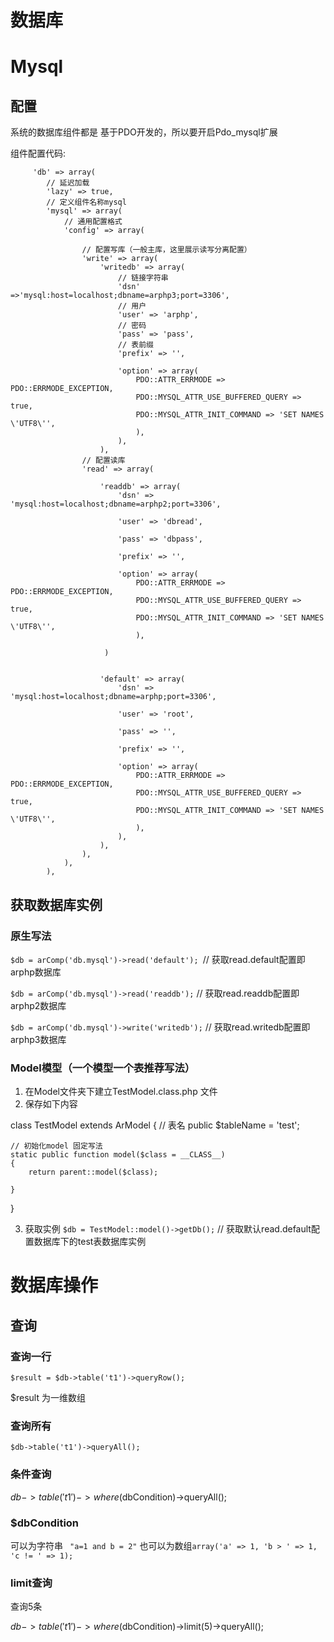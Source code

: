 # 数据库


# Mysql


## 配置


系统的数据库组件都是 基于PDO开发的，所以要开启Pdo_mysql扩展



组件配置代码:


         'db' => array(
            // 延迟加载
            'lazy' => true,
            // 定义组件名称mysql
            'mysql' => array(
                // 通用配置格式
                'config' => array(
                
                    // 配置写库（一般主库，这里展示读写分离配置）
                    'write' => array(
                        'writedb' => array(
                            // 链接字符串
                            'dsn' =>'mysql:host=localhost;dbname=arphp3;port=3306',
                            // 用户
                            'user' => 'arphp',
                            // 密码
                            'pass' => 'pass',
                            // 表前缀
                            'prefix' => '',

                            'option' => array(
                                PDO::ATTR_ERRMODE => PDO::ERRMODE_EXCEPTION,
                                PDO::MYSQL_ATTR_USE_BUFFERED_QUERY => true,
                                PDO::MYSQL_ATTR_INIT_COMMAND => 'SET NAMES \'UTF8\'',
                                ),
                            ),
                        ),
                    // 配置读库
                    'read' => array(
                      
                        'readdb' => array(
                            'dsn' => 'mysql:host=localhost;dbname=arphp2;port=3306',

                            'user' => 'dbread',

                            'pass' => 'dbpass',

                            'prefix' => '',

                            'option' => array(
                                PDO::ATTR_ERRMODE => PDO::ERRMODE_EXCEPTION,
                                PDO::MYSQL_ATTR_USE_BUFFERED_QUERY => true,
                                PDO::MYSQL_ATTR_INIT_COMMAND => 'SET NAMES \'UTF8\'',
                                ),
                        
                         )    
                    
                    
                        'default' => array(
                            'dsn' => 'mysql:host=localhost;dbname=arphp;port=3306',

                            'user' => 'root',

                            'pass' => '',

                            'prefix' => '',

                            'option' => array(
                                PDO::ATTR_ERRMODE => PDO::ERRMODE_EXCEPTION,
                                PDO::MYSQL_ATTR_USE_BUFFERED_QUERY => true,
                                PDO::MYSQL_ATTR_INIT_COMMAND => 'SET NAMES \'UTF8\'',
                                ),
                            ),
                        ),
                    ),
                ),
            ),


## 获取数据库实例

### 原生写法


```$db = arComp('db.mysql')->read('default'); ```// 获取read.default配置即arphp数据库

```$db = arComp('db.mysql')->read('readdb');``` // 获取read.readdb配置即arphp2数据库

```$db = arComp('db.mysql')->write('writedb');``` // 获取read.writedb配置即arphp3数据库



### Model模型（一个模型一个表推荐写法）

1. 在Model文件夹下建立TestModel.class.php 文件
2. 保存如下内容

class TestModel extends ArModel
{
    // 表名
    public $tableName = 'test';

    // 初始化model 固定写法
    static public function model($class = __CLASS__)
    {
        return parent::model($class);

    }


}

3. 获取实例
```$db = TestModel::model()->getDb();``` // 获取默认read.default配置数据库下的test表数据库实例



# 数据库操作


## 查询


### 查询一行

```
$result = $db->table('t1')->queryRow();

```
$result 为一维数组

### 查询所有



```
$db->table('t1')->queryAll();

```


### 条件查询

$db->table('t1')->where($dbCondition)->queryAll();

### $dbCondition 


可以为字符串 ``` "a=1 and b = 2"```
也可以为数组``` array('a' => 1, 'b > ' => 1, 'c != ' => 1); ```



### limit查询




查询5条

$db->table('t1')->where($dbCondition)->limit(5)->queryAll();












